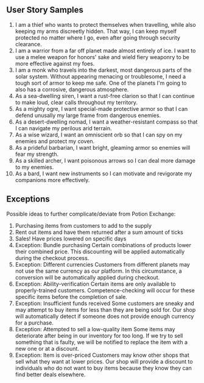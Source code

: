 ## User Story Samples
1. I am a thief who wants to protect themselves when travelling, while also keeping my arms discreetly hidden. That way, I can keep myself protected no matter where I go, even after going through security clearance.
2. I am a warrior from a far off planet made almost entirely of ice. I want to use a melee weapon for honors' sake and wield fiery weaponry to be more effective against my foes.
3. I am a monk who travels into the darkest, most dangerous parts of the solar system. Without appearing menacing or troublesome, I need a tough sort of armor to keep me safe. One of the planets I'm going to also has a corrosive, dangerous atmosphere.
4. As a sea-dwelling siren, I want a rust-free clarion so that I can continue to make loud, clear calls throughout my territory. 
5. As a mighty ogre, I want special-made protective armor so that I can defend unusally my large frame from dangerous enemies. 
6. As a desert-dwelling nomad, I want a weather-resistant compass so that I can navigate my perilous arid terrain. 
7. As a wise wizard, I want an omniscient orb so that I can spy on my enemies and protect my coven.
8. As a prideful barbarian, I want bright, gleaming armor so enemies will fear my strength.
9. As a skilled archer, I want poisonous arrows so I can deal more damage to my enemies.
10. As a bard, I want new instruments so I can motivate and revigorate my companions more effectively.

## Exceptions

Possible ideas to further complicate/deviate from Potion Exchange:
1. Purchasing items from customers to add to the supply
2. Rent out items and have them returned after a sum amount of ticks
3. Sales! Have prices lowered on specific days
4. Exception: Bundle purchasing
Certain combinations of products lower their combined price. This discounting will be
applied automatically during the checkout process. 
5. Exception: Different currencies
Customers from different planets may not use the same currency as our platform. In this 
circumstance, a conversion will be automatically applied during checkout.
6. Exception: Ability-verification
Certain items are only available to properly-trained customers. Competence-checking will
occur for these specific items before the completion of sale.
7. Exception: Insufficient funds received
Some customers are sneaky and may attempt to buy items for less than they are being sold for. Our shop will automatically detect if someone does not provide enough currency for a purchase.
8. Exception: Attempted to sell a low-quality item
Some items may deteriorate after being in our inventory for too long. If we try to sell something that is faulty, we will be notified to replace the item with a new one or at a discount.
9. Exception: Item is over-priced
Customers may know other shops that sell what they want at lower prices. Our shop will provide a discount to individuals who do not want to buy items because they know they can find better deals elsewhere.
